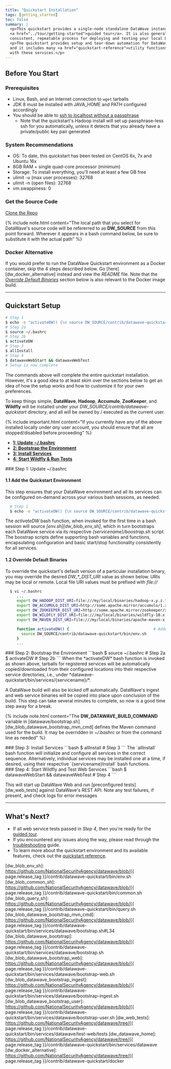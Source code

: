 ```yaml
---
title: "Quickstart Installation"
tags: [getting_started]
toc: false
summary: |
  <p>This quickstart provides a single-node standalone DataWave instance that you may use to follow along with the
  <a href="../tour/getting-started">guided tour</a>. It is also generally useful as a development tool, as it provides a
  consistent, repeatable process for deploying and testing your local DataWave build.</p>
  <p>The quickstart provides setup and tear-down automation for DataWave, Hadoop, Accumulo, ZooKeeper, and Wildfly,
  and it includes many <a href="quickstart-reference">utility functions</a> that will streamline most interactions
  with these services.</p>
---
```


## Before You Start

### Prerequisites

* Linux, Bash, and an Internet connection to `wget` tarballs
* JDK 8 must be installed with JAVA_HOME and PATH configured accordingly
* You should be able to [ssh to localhost without a passphrase](https://hadoop.apache.org/docs/r2.9.1/hadoop-project-dist/hadoop-common/SingleCluster.html#Setup_passphraseless_ssh)
  * Note that the quickstart's Hadoop install will set up passphrase-less ssh for you automatically, *unless* it detects that you already have a private/public key pair generated

### System Recommendations

* OS: To date, this quickstart has been tested on CentOS 6x, 7x and Ubuntu 16x
* 8GB RAM + single quad-core processor (minimum)
* Storage: To install everything, you'll need at least a few GB free
* ulimit -u (max user processes): 32768
* ulimit -n (open files): 32768
* vm.swappiness: 0

### Get the Source Code

<a class="btn btn-success" style="width: 220px;" href="{{ site.repository_url }}/" role="button" target="_blank"><i class="fa fa-github fa-lg"></i> Clone the Repo</a>

{% include note.html content="The local path that you select for DataWave's source code will be refererred to as
**DW_SOURCE** from this point forward. Wherever it appears in a bash command below, be sure to substitute it with the
actual path" %}

### Docker Alternative

If you would prefer to run the DataWave Quickstart environment as a Docker container, skip the 4 steps described below.
Go [here][dw_docker_alternative] instead and view the *README* file. Note that the *[Override Default Binaries](#override-default-binaries)*
section below is also relevant to the Docker image build.

---

## Quickstart Setup

```bash
# Step 1
$ echo -e "activateDW() {\n source DW_SOURCE/contrib/datawave-quickstart/bin/env.sh\n}" >> ~/.bashrc
# Step 2a
$ source ~/.bashrc
# Step 2b
$ activateDW
# Step 3
$ allInstall
# Step 4
$ datawaveWebStart && datawaveWebTest
# Setup is now complete
```

The commands above will complete the entire quickstart installation. However, it's a good idea
to at least skim over the sections below to get an idea of how the setup works and how to customize it
for your own preferences.

To keep things simple, **DataWave**, **Hadoop**, **Accumulo**, **ZooKeeper**, and **Wildfly** will be installed under your
*DW_SOURCE/contrib/datawave-quickstart* directory, and all will be owned by / executed as the current user.

{% include important.html content="If you currently have any of the above installed locally under *any* user account,
you should ensure that all are stopped/disabled before proceeding" %}

<ul id="profileTabs" class="nav nav-tabs">
    <li class="active"><a class="noCrossRef" href="#update-bashrc" data-toggle="tab"><b>1: Update ~/.bashrc</b></a></li>
    <li><a class="noCrossRef" href="#bootstrap-env" data-toggle="tab"><b>2: Bootstrap the Environment</b></a></li>
    <li><a class="noCrossRef" href="#install-services" data-toggle="tab"><b>3: Install Services</b></a></li>
    <li><a class="noCrossRef" href="#wildfly-test" data-toggle="tab"><b>4: Start Wildfly &amp; Run Tests</b></a></li>
</ul>
<div class="tab-content">

<div role="tabpanel" class="tab-pane active" id="update-bashrc" markdown="1">
### Step 1: Update ~/.bashrc

#### 1.1 Add the Quickstart Environment

This step ensures that your DataWave environment and all its services can be configured on-demand across
your various bash sessions, as needed.

```bash
  # Step 1
  $ echo -e "activateDW() {\n source DW_SOURCE/contrib/datawave-quickstart/bin/env.sh\n}" >> ~/.bashrc
```
The *activateDW* bash function, when invoked for the first time in a bash session will source
*[env.sh][dw_blob_env_sh]*, which in turn bootstraps each DataWave service via its respective
*{servicename}/boostrap.sh* script. The boostrap scripts define supporting bash variables and functions,
encapsulating configuration and basic start/stop functionality consistently for all services.

#### 1.2 Override Default Binaries

To override the quickstart's default version of a particular installation binary, you may override the
desired *DW_\*_DIST_URI* value as shown below. URIs may be local or remote. Local file URI values must
be prefixed with *file://*

```bash
  $ vi ~/.bashrc
     ...
     export DW_HADOOP_DIST_URI=file:///my/local/binaries/hadoop-x.y.z.tar.gz
     export DW_ACCUMULO_DIST_URI=http://some.apache.mirror/accumulo/1.x/accumulo-1.x-bin.tar.gz
     export DW_ZOOKEEPER_DIST_URI=http://some.apache.mirror/zookeeper/x.y/zookeeper-x.y.z.tar.gz
     export DW_WILDFLY_DIST_URI=file:///my/local/binaries/wildfly-10.x.tar.gz
     export DW_MAVEN_DIST_URI=file:///my/local/binaries/apache-maven-x.y.z.tar.gz

     function activateDW() {                                     # Added by Step 1
       source DW_SOURCE/contrib/datawave-quickstart/bin/env.sh
     }
     ...
```

</div>

<div role="tabpanel" class="tab-pane" id="bootstrap-env" markdown="1">
### Step 2: Bootstrap the Environment
```bash
  $ source ~/.bashrc                                                    # Step 2a
  $ activateDW                                                          # Step 2b
```
When the *activateDW* bash function is invoked as shown above, tarballs for registered services will be automatically copied/downloaded
from their configured locations into their respective service directories, i.e., under *datawave-quickstart/bin/services/{servicename}/*.

A DataWave build will also be kicked off automatically.
DataWave's ingest and web service binaries will be copied into place upon conclusion of the build. This step can take
several minutes to complete, so now is a good time step away for a break.

{% include note.html content="The **DW_DATAWAVE_BUILD_COMMAND** variable in [datawave/bootstrap.sh][dw_blob_datawave_bootstrap_mvn_cmd]
defines the Maven command used for the build. It may be overridden in *~/.bashrc* or from the command line as needed" %}
</div>

<div role="tabpanel" class="tab-pane" id="install-services" markdown="1">
### Step 3: Install Services
```bash
  $ allInstall                                                                 # Step 3
```
The `allInstall` bash function will initialize and configure all services in the correct sequence. Alternatively,
individual services may be installed one at a time, if desired, using their respective `{servicename}Install` bash functions.

</div>

<div role="tabpanel" class="tab-pane" id="wildfly-test" markdown="1">
### Step 4: Start Wildfly and Test Web Services
```bash
  $ datawaveWebStart && datawaveWebTest                                        # Step 4
```

This will start up DataWave Web and run [preconfigured tests][dw_web_tests] against
DataWave's REST API. Note any test failures, if present, and check logs for error messages
</div>

</div>

---

## What's Next?

* If all web service tests passed in *Step 4*, then you're ready for the [guided tour](../tour/getting-started).
* If you encountered any issues along the way, please read through the [troubleshooting](quickstart-trouble) guide.
* To learn more about the quickstart environment and its available features, check out the [quickstart reference](quickstart-reference).


[dw_blob_env_sh]: https://github.com/NationalSecurityAgency/datawave/blob/{{ page.release_tag }}/contrib/datawave-quickstart/bin/env.sh
[dw_blob_common_sh]: https://github.com/NationalSecurityAgency/datawave/blob/{{ page.release_tag }}/contrib/datawave-quickstart/bin/common.sh
[dw_blob_query_sh]: https://github.com/NationalSecurityAgency/datawave/blob/{{ page.release_tag }}/contrib/datawave-quickstart/bin/query.sh
[dw_blob_datawave_bootstrap_mvn_cmd]: https://github.com/NationalSecurityAgency/datawave/blob/{{ page.release_tag }}/contrib/datawave-quickstart/bin/services/datawave/bootstrap.sh#L34
[dw_blob_datawave_bootstrap]: https://github.com/NationalSecurityAgency/datawave/blob/{{ page.release_tag }}/contrib/datawave-quickstart/bin/services/datawave/bootstrap.sh
[dw_blob_datawave_bootstrap_web]: https://github.com/NationalSecurityAgency/datawave/blob/{{ page.release_tag }}/contrib/datawave-quickstart/bin/services/datawave/bootstrap-web.sh
[dw_blob_datawave_bootstrap_ingest]: https://github.com/NationalSecurityAgency/datawave/blob/{{ page.release_tag }}/contrib/datawave-quickstart/bin/services/datawave/bootstrap-ingest.sh
[dw_blob_datawave_bootstrap_user]: https://github.com/NationalSecurityAgency/datawave/blob/{{ page.release_tag }}/contrib/datawave-quickstart/bin/services/datawave/bootstrap-user.sh
[dw_web_tests]: https://github.com/NationalSecurityAgency/datawave/tree/{{ page.release_tag }}/contrib/datawave-quickstart/bin/services/datawave/test-web/tests
[dw_datawave_home]: https://github.com/NationalSecurityAgency/datawave/tree/{{ page.release_tag }}/contrib/datawave-quickstart/bin/services/datawave
[dw_docker_alternative]: https://github.com/NationalSecurityAgency/datawave/tree/{{ page.release_tag }}/contrib/datawave-quickstart/docker
